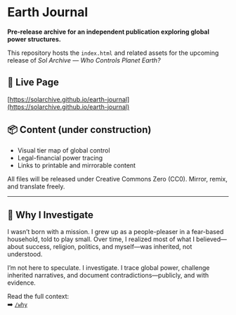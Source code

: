 # Earth Journal

**Pre-release archive for an independent publication exploring global power structures.**

This repository hosts the `index.html` and related assets for the upcoming release of *Sol Archive — Who Controls Planet Earth?*

## 🔗 Live Page

[https://solarchive.github.io/earth-journal](https://solarchive.github.io/earth-journal)

## 📦 Content (under construction)

- Visual tier map of global control
- Legal-financial power tracing
- Links to printable and mirrorable content

All files will be released under Creative Commons Zero (CC0). Mirror, remix, and translate freely.

---

## 🧭 Why I Investigate

I wasn’t born with a mission. I grew up as a people-pleaser in a fear-based household, told to play small. Over time, I realized most of what I believed—about success, religion, politics, and myself—was inherited, not understood.

I’m not here to speculate. I investigate. I trace global power, challenge inherited narratives, and document contradictions—publicly, and with evidence.

Read the full context:  
➡️ [`/why`](https://solarchive.github.io/earth-journal/why)
